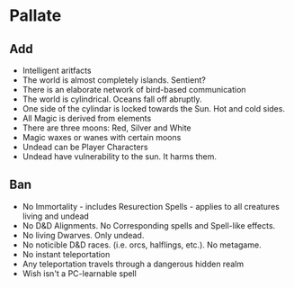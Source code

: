 # Pallate
## Add

* Intelligent aritfacts
* The world is almost completely islands. Sentient?
* There is an elaborate network of bird-based communication
* The world is cylindrical. Oceans fall off abruptly.
* One side of the cylindar is locked towards the Sun. Hot and cold sides.
* All Magic is derived from elements
* There are three moons: Red, Silver and White
* Magic waxes or wanes with certain moons
* Undead can be Player Characters
* Undead have vulnerability to the sun. It harms them.

## Ban
* No Immortality - includes Resurection Spells - applies to all creatures living and undead
* No D&D Alignments. No Corresponding spells and Spell-like effects.
* No living Dwarves. Only undead.
* No noticible D&D races. (i.e. orcs, halflings, etc.). No metagame.
* No instant teleportation
* Any teleportation travels through a dangerous hidden realm
* Wish isn't a PC-learnable spell
